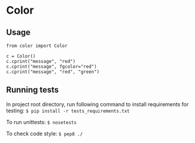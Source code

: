 Color
=====

## Usage

```
from color import Color

c = Color()
c.cprint("message", "red")
c.cprint("message", fgcolor="red")
c.cprint("message", "red", "green")
```

## Running tests

In project root directory, run following command to
install requirements for testing:
`$ pip install -r tests_requirements.txt`

To run unittests:
`$ nosetests`

To check code style:
`$ pep8 ./`
